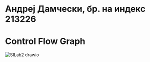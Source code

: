 # Андреј Дамчески, бр. на индекс 213226
# Control Flow Graph 
![SILab2 drawio](https://github.com/damceskiandrej/SI_2023_lab2_213226/assets/127520269/7f675438-365f-47b4-905c-f47db5c72625)
